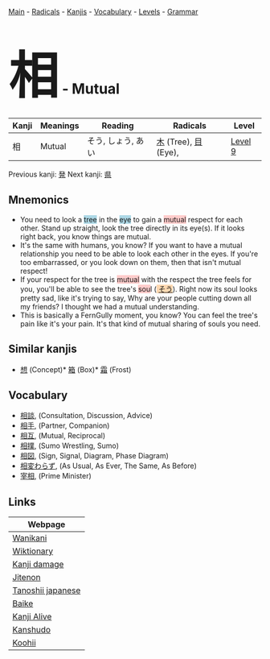 <style> bigfont {font-size: 100px}</style>
[Main](../README.md) -
[Radicals](../radicals.md) -
[Kanjis](../kanjis.md) -
[Vocabulary](../vocabulary.md) -
[Levels](../levels.md) -
[Grammar](../grammar.md)
# <bigfont> 相</bigfont> - Mutual 

| Kanji | Meanings | Reading | Radicals | Level |
| --- | --- | --- | --- | --- |
| 相 | Mutual | そう, しょう, あい | [木](../radicals/木.md) (Tree), [目](../radicals/目.md) (Eye),  | [Level 9](../levels/wk_level9.md) |

Previous kanji: [発](発.md) Next kanji: [県](県.md) 

## Mnemonics
 * You need to look a <span style="background-color:#ADD8E6"> tree</span> in the <span style="background-color:#ADD8E6"> eye</span> to gain a <span style="background-color:#ffcccb"> mutual</span> respect for each other. Stand up straight, look the tree directly in its eye(s). If it looks right back, you know things are mutual.
* It's the same with humans, you know? If you want to have a mutual relationship you need to be able to look each other in the eyes. If you're too embarrassed, or you look down on them, then that isn't mutual respect!
* If your respect for the tree is <span style="background-color:#ffcccb"> mutual</span> with the respect the tree feels for you, you'll be able to see the tree's <span style="background-color:#ffcccb"> sou</span>l (<span style="background-color:#fed8b1"> [そう](https://jisho.org/search/そう)</span>). Right now its soul looks pretty sad, like it's trying to say, Why are your people cutting down all my friends? I thought we had a mutual understanding.
* This is basically a FernGully moment, you know? You can feel the tree's pain like it's your pain. It's that kind of mutual sharing of souls you need.


## Similar kanjis
 * [想](想.md) (Concept)* [箱](箱.md) (Box)* [霜](霜.md) (Frost)


## Vocabulary
 * [相談](../vocabulary/相.md), (Consultation, Discussion, Advice)
* [相手](../vocabulary/相.md), (Partner, Companion)
* [相互](../vocabulary/相.md), (Mutual, Reciprocal)
* [相撲](../vocabulary/相.md), (Sumo Wrestling, Sumo)
* [相図](../vocabulary/相.md), (Sign, Signal, Diagram, Phase Diagram)
* [相変わらず](../vocabulary/相.md), (As Usual, As Ever, The Same, As Before)
* [宰相](../vocabulary/相.md), (Prime Minister)



## Links 

| Webpage |
| --- |
| [Wanikani          ](https://www.wanikani.com/kanji/相) |
| [Wiktionary        ](https://en.wiktionary.org/wiki/相) |
| [Kanji damage      ](http://www.kanjidamage.com/kanji/search?utf8=✓&q=相) |
| [Jitenon           ](https://jitenon.com/kanji/相) |
| [Tanoshii japanese ](https://www.tanoshiijapanese.com/dictionary/kanji.cfm?k=相) |
| [Baike             ](https://baike.baidu.com/item/相) |
| [Kanji Alive       ](https://app.kanjialive.com/相) |
| [Kanshudo          ](https://www.kanshudo.com/searchmn?q=相) |
| [Koohii            ](https://kanji.koohii.com/study/kanji/相) |
